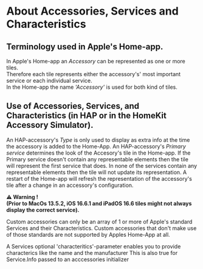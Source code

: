 #  About Accessories, Services and Characteristics

## Terminology used in Apple's Home-app.
In Apple's Home-app an _Accessory_ can be represented as one or more tiles.  
Therefore each tile represents either the accessory's' most important service or each individual service.  
In the Home-app the name _'Accessory'_ is used for both kind of tiles.  

## Use of Accessories, Services, and Characteristics (in HAP or in the HomeKit Accessory Simulator).
An HAP-accessory's _Type_ is only used to display as extra info at the time the accessory is added to the Home-App. 
An HAP-accessory's _Primary service_ determines the look of the Accesory's tile in the Home-app.
If the Primary service doesn't contain any representable elements then the tile will represent the first service that does.
In none of the services contain any representable elements then the tile will not update its representation.
A restart of the Home-app will refresh the representation of the accessory's tile after a change in an accessory's configuration.  

__⚠️ Warning !__  
__(Prior to MacOs 13.5.2, iOS 16.6.1 and iPadOS 16.6 tiles might not always display the correct service).__  

Custom accessories can only be an array of 1 or more of Apple's standard Services and their Characteristics.
Custom accessories that don't make use of those standards are not supported by Apples Home-App at all.

A Services optional 'characteritics'-parameter enables you to provide characterics like the name and the manufacturer
This is also true for Service.Info passed to an acccessories initializer
